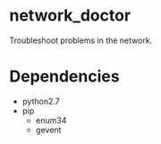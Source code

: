 # network_doctor
Troubleshoot problems in the network.

# Dependencies
+ python2.7
+ pip
    + enum34
    + gevent
